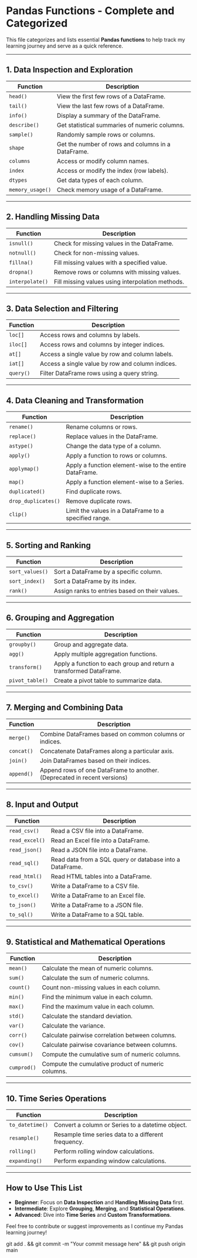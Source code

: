 # Pandas Functions - Complete and Categorized

This file categorizes and lists essential **Pandas functions** to help track my learning journey and serve as a quick reference.

---

## **1. Data Inspection and Exploration**

| Function          | Description                                                  |
|-------------------|--------------------------------------------------------------|
| `head()`          | View the first few rows of a DataFrame.                      |
| `tail()`          | View the last few rows of a DataFrame.                       |
| `info()`          | Display a summary of the DataFrame.                          |
| `describe()`      | Get statistical summaries of numeric columns.                |
| `sample()`        | Randomly sample rows or columns.                             |
| `shape`           | Get the number of rows and columns in a DataFrame.           |
| `columns`         | Access or modify column names.                               |
| `index`           | Access or modify the index (row labels).                     |
| `dtypes`          | Get data types of each column.                               |
| `memory_usage()`  | Check memory usage of a DataFrame.                           |

---

## **2. Handling Missing Data**

| Function          | Description                                                  |
|-------------------|--------------------------------------------------------------|
| `isnull()`        | Check for missing values in the DataFrame.                   |
| `notnull()`       | Check for non-missing values.                                |
| `fillna()`        | Fill missing values with a specified value.                  |
| `dropna()`        | Remove rows or columns with missing values.                  |
| `interpolate()`   | Fill missing values using interpolation methods.             |

---

## **3. Data Selection and Filtering**

| Function          | Description                                                  |
|-------------------|--------------------------------------------------------------|
| `loc[]`           | Access rows and columns by labels.                           |
| `iloc[]`          | Access rows and columns by integer indices.                  |
| `at[]`            | Access a single value by row and column labels.              |
| `iat[]`           | Access a single value by row and column indices.             |
| `query()`         | Filter DataFrame rows using a query string.                  |

---

## **4. Data Cleaning and Transformation**

| Function          | Description                                                  |
|-------------------|--------------------------------------------------------------|
| `rename()`        | Rename columns or rows.                                      |
| `replace()`       | Replace values in the DataFrame.                             |
| `astype()`        | Change the data type of a column.                            |
| `apply()`         | Apply a function to rows or columns.                         |
| `applymap()`      | Apply a function element-wise to the entire DataFrame.       |
| `map()`           | Apply a function element-wise to a Series.                   |
| `duplicated()`    | Find duplicate rows.                                         |
| `drop_duplicates()` | Remove duplicate rows.                                     |
| `clip()`          | Limit the values in a DataFrame to a specified range.        |

---

## **5. Sorting and Ranking**

| Function          | Description                                                  |
|-------------------|--------------------------------------------------------------|
| `sort_values()`   | Sort a DataFrame by a specific column.                       |
| `sort_index()`    | Sort a DataFrame by its index.                               |
| `rank()`          | Assign ranks to entries based on their values.               |

---

## **6. Grouping and Aggregation**

| Function          | Description                                                  |
|-------------------|--------------------------------------------------------------|
| `groupby()`       | Group and aggregate data.                                    |
| `agg()`           | Apply multiple aggregation functions.                        |
| `transform()`     | Apply a function to each group and return a transformed DataFrame. |
| `pivot_table()`   | Create a pivot table to summarize data.                      |

---

## **7. Merging and Combining Data**

| Function          | Description                                                  |
|-------------------|--------------------------------------------------------------|
| `merge()`         | Combine DataFrames based on common columns or indices.       |
| `concat()`        | Concatenate DataFrames along a particular axis.              |
| `join()`          | Join DataFrames based on their indices.                      |
| `append()`        | Append rows of one DataFrame to another. (Deprecated in recent versions) |

---

## **8. Input and Output**

| Function          | Description                                                  |
|-------------------|--------------------------------------------------------------|
| `read_csv()`      | Read a CSV file into a DataFrame.                            |
| `read_excel()`    | Read an Excel file into a DataFrame.                         |
| `read_json()`     | Read a JSON file into a DataFrame.                           |
| `read_sql()`      | Read data from a SQL query or database into a DataFrame.     |
| `read_html()`     | Read HTML tables into a DataFrame.                           |
| `to_csv()`        | Write a DataFrame to a CSV file.                             |
| `to_excel()`      | Write a DataFrame to an Excel file.                          |
| `to_json()`       | Write a DataFrame to a JSON file.                            |
| `to_sql()`        | Write a DataFrame to a SQL table.                            |

---

## **9. Statistical and Mathematical Operations**

| Function          | Description                                                  |
|-------------------|--------------------------------------------------------------|
| `mean()`          | Calculate the mean of numeric columns.                       |
| `sum()`           | Calculate the sum of numeric columns.                        |
| `count()`         | Count non-missing values in each column.                     |
| `min()`           | Find the minimum value in each column.                       |
| `max()`           | Find the maximum value in each column.                       |
| `std()`           | Calculate the standard deviation.                            |
| `var()`           | Calculate the variance.                                      |
| `corr()`          | Calculate pairwise correlation between columns.              |
| `cov()`           | Calculate pairwise covariance between columns.               |
| `cumsum()`        | Compute the cumulative sum of numeric columns.               |
| `cumprod()`       | Compute the cumulative product of numeric columns.           |

---

## **10. Time Series Operations**

| Function          | Description                                                  |
|-------------------|--------------------------------------------------------------|
| `to_datetime()`   | Convert a column or Series to a datetime object.             |
| `resample()`      | Resample time series data to a different frequency.          |
| `rolling()`       | Perform rolling window calculations.                         |
| `expanding()`     | Perform expanding window calculations.                       |

---

## **How to Use This List**

- **Beginner**: Focus on **Data Inspection** and **Handling Missing Data** first.
- **Intermediate**: Explore **Grouping**, **Merging**, and **Statistical Operations**.
- **Advanced**: Dive into **Time Series** and **Custom Transformations**.

Feel free to contribute or suggest improvements as I continue my Pandas learning journey!


git add . && git commit -m "Your commit message here" && git push origin main

